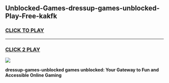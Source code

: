 
## Unblocked-Games-dressup-games-unblocked-Play-Free-kakfk
<h3>
<a href="https://premium76.site?title=dressup-games-unblocked&ref=18A1">CLICK TO PLAY</a></h3>
<hr>

<h3>
<a href="https://premium76.site?title=dressup-games-unblocked&ref=18A1">CLICK 2 PLAY</a>
  
</h3>

<a href="https://premium76.site?title=dressup-games-unblocked&ref=18A1"><img src="https://clearcache.store/games.png"></a>


**dressup-games-unblocked games unblocked: Your Gateway to Fun and Accessible Online Gaming**

